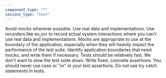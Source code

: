 ```yaml
---
component_type: "*"
session_type: "test"
---
```


Avoid mocks wherever possible. Use real data and implementations.
Use recorders like ex_vcr to record actual system interactions where you can't use real data and implementations.
Mocks are appropriate to use at the boundary of the application, especially when they will heavily impact the performance of the test suite.
Identify application boundaries that need mocks, and write them if necessary.
Tests should be relatively fast. We don't want to slow the test suite down.
Write fixed, concrete assertions. You should never use case or "or" in your test assertions.
Do not use try catch statements in tests.